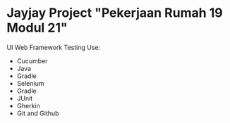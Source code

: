# Jayjay Project "Pekerjaan Rumah 19 Modul 21"
UI Web Framework Testing Use:
- Cucumber
- Java
- Gradle
- Selenium
- Gradle
- JUnit
- Gherkin
- Git and Github